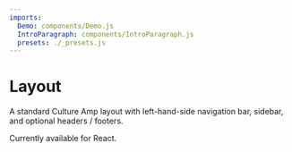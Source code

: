 ```yaml
---
imports:
  Demo: components/Demo.js
  IntroParagraph: components/IntroParagraph.js
  presets: ./_presets.js
---
```


# Layout

<IntroParagraph>

A standard Culture Amp layout with left-hand-side navigation bar, sidebar, and optional headers / footers.

Currently available for React.

</IntroParagraph>

<Demo presets={presets} />
